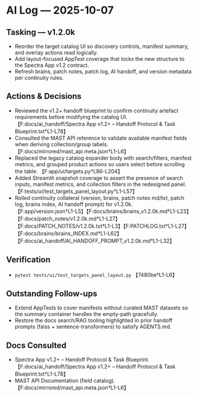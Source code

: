 # AI Log — 2025-10-07

## Tasking — v1.2.0k
- Reorder the target catalog UI so discovery controls, manifest summary, and overlay actions read logically.
- Add layout-focused AppTest coverage that locks the new structure to the Spectra App v1.2 contract.
- Refresh brains, patch notes, patch log, AI handoff, and version metadata per continuity rules.

## Actions & Decisions
- Reviewed the v1.2+ handoff blueprint to confirm continuity artefact requirements before modifying the catalog UI. 【F:docs/ai_handoff/Spectra App v1.2+ – Handoff Protocol & Task Blueprint.txt†L1-L78】
- Consulted the MAST API reference to validate available manifest fields when deriving collection/group labels. 【F:docs/mirrored/mast_api.meta.json†L1-L6】
- Replaced the legacy catalog expander body with search/filters, manifest metrics, and grouped product actions so users select before scrolling the table. 【F:app/ui/targets.py†L86-L204】
- Added Streamlit snapshot coverage to assert the presence of search inputs, manifest metrics, and collection filters in the redesigned panel. 【F:tests/ui/test_targets_panel_layout.py†L1-L57】
- Rolled continuity collateral (version, brains, patch notes md/txt, patch log, brains index, AI handoff prompt) for v1.2.0k. 【F:app/version.json†L1-L5】【F:docs/brains/brains_v1.2.0k.md†L1-L23】【F:docs/patch_notes/v1.2.0k.md†L1-L27】【F:docs/PATCH_NOTES/v1.2.0k.txt†L1-L3】【F:PATCHLOG.txt†L1-L27】【F:docs/brains/brains_INDEX.md†L1-L62】【F:docs/ai_handoff/AI_HANDOFF_PROMPT_v1.2.0k.md†L1-L32】

## Verification
- `pytest tests/ui/test_targets_panel_layout.py` 【7480be†L1-L6】

## Outstanding Follow-ups
- Extend AppTests to cover manifests without curated MAST datasets so the summary container handles the empty-path gracefully.
- Restore the docs search/RAG tooling highlighted in prior handoff prompts (faiss + sentence-transformers) to satisfy AGENTS.md.

## Docs Consulted
- Spectra App v1.2+ – Handoff Protocol & Task Blueprint. 【F:docs/ai_handoff/Spectra App v1.2+ – Handoff Protocol & Task Blueprint.txt†L1-L78】
- MAST API Documentation (field catalog). 【F:docs/mirrored/mast_api.meta.json†L1-L6】
